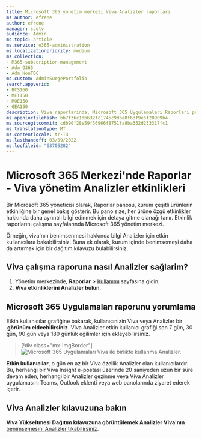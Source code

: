 ```yaml
---
title: Microsoft 365 yönetim merkezi Viva Analizler raporları
ms.author: efrene
author: efrene
manager: scotv
audience: Admin
ms.topic: article
ms.service: o365-administration
ms.localizationpriority: medium
ms.collection:
- M365-subscription-management
- Adm_O365
- Adm_NonTOC
ms.custom: AdminSurgePortfolio
search.appverid:
- BCS160
- MET150
- MOE150
- GEA150
description: Viva raporlarında, Microsoft 365 Uygulamaları Raporları panosunda Viva etkinlik Analizler hakkında bilgi Microsoft 365 hakkında bilgi Microsoft 365 yönetim merkezi.
ms.openlocfilehash: bb7f36c1db632fc1745c9dbe8f63f9e6f20909b4
ms.sourcegitcommit: cdb90f28e59f36966f8751fa8ba352d233317fc1
ms.translationtype: MT
ms.contentlocale: tr-TR
ms.lasthandoff: 03/09/2022
ms.locfileid: "63705282"
---
```

# <a name="microsoft-365-reports-in-the-admin-center---viva-insights-activity"></a>Microsoft 365 Merkezi'nde Raporlar - Viva yönetim Analizler etkinlikleri

Bir Microsoft 365 yöneticisi olarak, Raporlar panosu, kurum çeşitli ürünlerin etkinliğine bir genel bakış gösterir. Bu pano size, her ürüne özgü etkinlikler hakkında daha ayrıntılı bilgi edinmek için detaya gitme olanağı tanır. Etkinlik raporlarını çalışma sayfalarında Microsoft 365 yönetim merkezi. 

Örneğin, viva'nın benimsenmesi hakkında bilgi Analizler için etkin kullanıcılara bakabilirsiniz. Buna ek olarak, kurum içinde benimsemeyi daha da artırmak için bir dağıtım kılavuzu bulabilirsiniz.

## <a name="how-do-i-get-to-the-to-the-viva-insights-activity-report"></a>Viva çalışma raporuna nasıl Analizler sağlarim?

1. Yönetim merkezinde, **Raporlar** \> <a href="https://go.microsoft.com/fwlink/p/?linkid=2074756" target="_blank">Kullanımı</a> sayfasına gidin. 
2. **Viva etkinliklerini Analizler bulun**.

## <a name="interpret-the-microsoft-365-apps-usage-report"></a>Microsoft 365 Uygulamaları raporunu yorumlama 

Etkin kullanıcılar grafiğine bakarak, kullanıcınizin Viva veya Analizler bir  **görünüm eldeebilirsiniz**. Viva Analizler etkin kullanıcı grafiği son 7 gün, 30 gün, 90 gün veya 180 günlük eğilimler için ekleyebilirsiniz.  

> [!div class="mx-imgBorder"]
> ![Microsoft 365 Uygulamaları Viva ile birlikte kullanma Analizler.](../../media/viva-insights-chart.png)

**Etkin kullanıcılar**, o gün en az bir Viva özellik Analizler olan kullanıcılardır. Bu, herhangi bir Viva Insight e-postası üzerinde 20 saniyeden uzun bir süre devam eden, herhangi bir Analizler gezinme veya Viva Analizler uygulamasını Teams, Outlook eklenti veya web panolarında ziyaret ederek içerir. 

## <a name="view-the-viva-insights-deployment-guide"></a>Viva Analizler kılavuzuna bakın
**Viva Yükseltmesi Dağıtım kılavuzuna görüntülemek Analizler Viva'nın** [benimsemesini Analizler tıkabilirsiniz](/viva/insights/personal/setup/deployment-guide).

